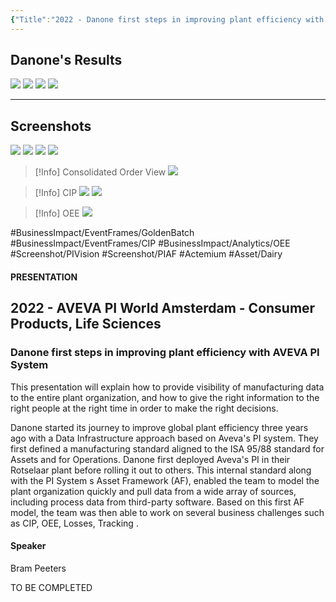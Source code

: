 ```yaml
---
{"Title":"2022 - Danone first steps in improving plant efficiency with AVEVA PI System","Year":2022,"Industry":"Food & Beverage","URL":"https://resources.osisoft.com/presentations/danone-first-steps-in-improving-plant-efficiency-with-aveva-pi-system/","PDF":"https://cdn.osisoft.com/osi/presentations/2022-AVEVA-Amsterdam/UC22EU-D2CP060-Danone-Peeters-First-steps-in-improving-plant-efficiency.pdf","Company":"Danone","Keywords":["Golden Batch","OEE","CIP","Microstops"],"dg-publish":true,"permalink":"/aveva/customer-stories/2022/2022-danone-danone-first-steps-in-improving-plant-efficiency-with-aveva-pi-system/","dgPassFrontmatter":true}
---
```



## Danone's Results
![](https://i.imgur.com/oekWyXs.png)
![](https://i.imgur.com/2VgO9SR.png)
![](https://i.imgur.com/8164fmL.png)
![](https://i.imgur.com/zEybsLg.png)

---
## Screenshots
![](https://i.imgur.com/5mmopMp.png)
![](https://i.imgur.com/3b3R2Np.png)
![](https://i.imgur.com/L9pFE9P.png)
![](https://i.imgur.com/aLlr2eE.png)

> [!Info] Consolidated Order View
![](https://i.imgur.com/mqlikj3.png)

> [!Info] CIP
![](https://i.imgur.com/sONKD2p.png)
![](https://i.imgur.com/4Liyu6z.png)

> [!Info] OEE
![](https://i.imgur.com/VdAeArJ.png)

#BusinessImpact/EventFrames/GoldenBatch #BusinessImpact/EventFrames/CIP #BusinessImpact/Analytics/OEE #Screenshot/PIVision #Screenshot/PIAF
#Actemium   #Asset/Dairy

#### PRESENTATION

## 2022 - AVEVA PI World Amsterdam - Consumer Products, Life Sciences

### Danone first steps in improving plant efficiency with AVEVA PI System

This presentation will explain how to provide visibility of manufacturing data to the entire plant organization, and how to give the right information to the right people at the right time in order to make the right decisions.

Danone started its journey to improve global plant efficiency three years ago with a Data Infrastructure approach based on Aveva's PI system. They first defined a manufacturing standard aligned to the ISA 95/88 standard for Assets and for Operations. Danone first deployed Aveva's PI in their Rotselaar plant before rolling it out to others. This internal standard along with the PI System s Asset Framework (AF), enabled the team to model the plant organization quickly and pull data from a wide array of sources, including process data from third-party software. Based on this first AF model, the team was then able to work on several business challenges such as CIP, OEE, Losses, Tracking .

#### Speaker

Bram Peeters

TO BE COMPLETED